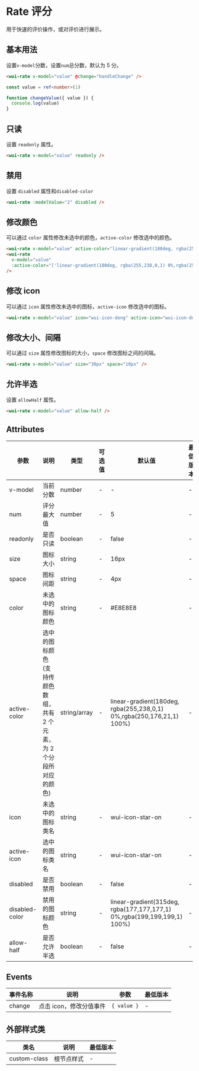 <frame/>

# Rate 评分

用于快速的评价操作，或对评价进行展示。

## 基本用法

设置`v-model`分数，设置`num`总分数，默认为 5 分。

```html
<wui-rate v-model="value" @change="handleChange" />
```

```typescript
const value = ref<number>(1)

function changeValue({ value }) {
  console.log(value)
}
```

## 只读

设置 `readonly` 属性。

```html
<wui-rate v-model="value" readonly />
```

## 禁用

设置 `disabled` 属性和`disabled-color`

```html
<wui-rate :modelValue="2" disabled />
```

## 修改颜色

可以通过 `color` 属性修改未选中的颜色，`active-color` 修改选中的颜色。

```html
<wui-rate v-model="value" active-color="linear-gradient(180deg, rgba(255,238,0,1) 0%,rgba(250,176,21,1) 100%)" />
<wui-rate
  v-model="value"
  :active-color="['linear-gradient(180deg, rgba(255,238,0,1) 0%,rgba(250,176,21,1) 100%)', 'linear-gradient(315deg, rgba(245,34,34,1) 0%,rgba(255,117,102,1) 100%)']"
/>
```

## 修改 icon

可以通过 `icon` 属性修改未选中的图标，`active-icon` 修改选中的图标。

```html
<wui-rate v-model="value" icon="wui-icon-dong" active-icon="wui-icon-dong" active-color="#4D80F0" />
```

## 修改大小、间隔

可以通过 `size` 属性修改图标的大小，`space` 修改图标之间的间隔。

```html
<wui-rate v-model="value" size="30px" space="10px" />
```

## 允许半选

设置 `allowHalf` 属性。

```html
<wui-rate v-model="value" allow-half />
```

## Attributes

| 参数           | 说明                                                                   | 类型         | 可选值 | 默认值                                                                   | 最低版本 |
| -------------- | ---------------------------------------------------------------------- | ------------ | ------ | ------------------------------------------------------------------------ | -------- |
| v-model        | 当前分数                                                               | number       | -      | -                                                                        | -        |
| num            | 评分最大值                                                             | number       | -      | 5                                                                        | -        |
| readonly       | 是否只读                                                               | boolean      | -      | false                                                                    | -        |
| size           | 图标大小                                                               | string       | -      | 16px                                                                     | -        |
| space          | 图标间距                                                               | string       | -      | 4px                                                                      | -        |
| color          | 未选中的图标颜色                                                       | string       | -      | #E8E8E8                                                                  | -        |
| active-color   | 选中的图标颜色(支持传颜色数组，共有 2 个元素，为 2 个分段所对应的颜色) | string/array | -      | linear-gradient(180deg, rgba(255,238,0,1) 0%,rgba(250,176,21,1) 100%)    | -        |
| icon           | 未选中的图标类名                                                       | string       | -      | wui-icon-star-on                                                         | -        |
| active-icon    | 选中的图标类名                                                         | string       | -      | wui-icon-star-on                                                         | -        |
| disabled       | 是否禁用                                                               | boolean      | -      | false                                                                    | -        |
| disabled-color | 禁用的图标颜色                                                         | string       | -      | linear-gradient(315deg, rgba(177,177,177,1) 0%,rgba(199,199,199,1) 100%) | -        |
| allow-half     | 是否允许半选                                                           | boolean      | -      | false                                                                    | -        |

## Events

| 事件名称 | 说明                    | 参数        | 最低版本 |
| -------- | ----------------------- | ----------- | -------- |
| change   | 点击 icon，修改分值事件 | `{ value }` | -        |

## 外部样式类

| 类名         | 说明       | 最低版本 |
| ------------ | ---------- | -------- |
| custom-class | 根节点样式 | -        |
